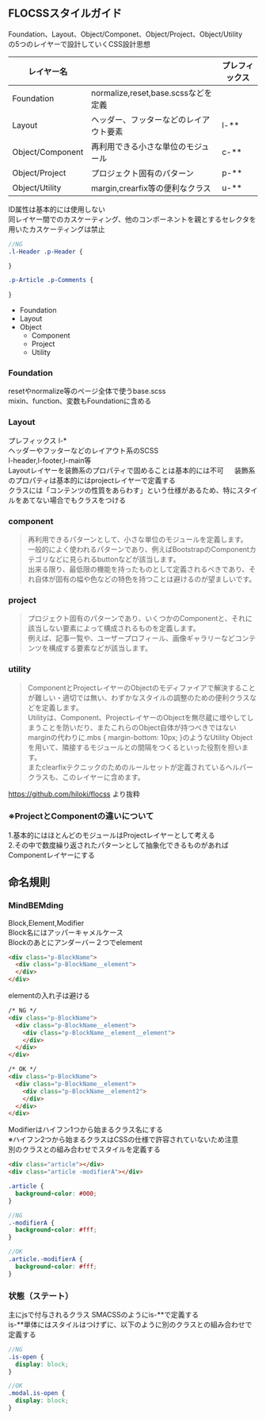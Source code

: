 ## FLOCSSスタイルガイド
Foundation、Layout、Object/Componet、Object/Project、Object/Utility  
の5つのレイヤーで設計していくCSS設計思想  

| レイヤー名       |                                        | プレフィックス |  
|------------------|----------------------------------------|----------------|  
| Foundation       | normalize,reset,base.scssなどを定義    |                |  
| Layout           | ヘッダー、フッターなどのレイアウト要素 | l-**           |
| Object/Component | 再利用できる小さな単位のモジュール     | c-**           |  
| Object/Project   | プロジェクト固有のパターン             | p-**           |  
| Object/Utility   | margin,crearfix等の便利なクラス        | u-**           |  

ID属性は基本的には使用しない  
同レイヤー間でのカスケーティング、他のコンポーネントを親とするセレクタを用いたカスケーティングは禁止  
```scss
//NG
.l-Header .p-Header {

}

.p-Article .p-Comments {
  
}
```



- Foundation
- Layout
- Object
  - Component  
  - Project  
  - Utility  

### Foundation
resetやnormalize等のページ全体で使うbase.scss  
mixin、function、変数もFoundationに含める

### Layout
プレフィックス l-*  
ヘッダーやフッターなどのレイアウト系のSCSS  
l-header,l-footer,l-main等  
Layoutレイヤーを装飾系のプロパティで固めることは基本的には不可 　 
装飾系のプロパティは基本的にはprojectレイヤーで定義する  
クラスには「コンテンツの性質をあらわす」という仕様があるため、特にスタイルをあてない場合でもクラスをつける  


### component
>再利用できるパターンとして、小さな単位のモジュールを定義します。  
>一般的によく使われるパターンであり、例えばBootstrapのComponentカテゴリなどに見られるbuttonなどが該当します。  
>出来る限り、最低限の機能を持ったものとして定義されるべきであり、それ自体が固有の幅や色などの特色を持つことは避けるのが望ましいです。  


### project
>プロジェクト固有のパターンであり、いくつかのComponentと、それに該当しない要素によって構成されるものを定義します。  
> 例えば、記事一覧や、ユーザープロフィール、画像ギャラリーなどコンテンツを構成する要素などが該当します。  


### utility
>ComponentとProjectレイヤーのObjectのモディファイアで解決することが難しい・適切では無い、わずかなスタイルの調整のための便利クラスなどを定義します。  
>Utilityは、Component、ProjectレイヤーのObjectを無尽蔵に増やしてしまうことを防いだり、またこれらのObject自体が持つべきではないmarginの代わりに.mbs { margin-bottom: 10px; }のようなUtility Objectを用いて、隣接するモジュールとの間隔をつくるといった役割を担います。  
>またclearfixテクニックのためのルールセットが定義されているヘルパークラスも、このレイヤーに含めます。  

https://github.com/hiloki/flocss より抜粋  

### ※ProjectとComponentの違いについて
1.基本的にはほとんどのモジュールはProjectレイヤーとして考える  
2.その中で数度繰り返されたパターンとして抽象化できるものがあればComponentレイヤーにする

## 命名規則
### MindBEMding  
Block,Element,Modifier  
Block名にはアッパーキャメルケース  
Blockのあとにアンダーバー２つでelement
```html
<div class="p-BlockName">
  <div class="p-BlockName__element">
  </div>
</div>
```

elementの入れ子は避ける
```html
/* NG */
<div class="p-BlockName">
  <div class="p-BlockName__element">
    <div class="p-BlockName__element__element">
    </div>
  </div>
</div>

/* OK */
<div class="p-BlockName">
  <div class="p-BlockName__element">
    <div class="p-BlockName__element2">
    </div>
  </div>
</div>
```

Modifierはハイフン1つから始まるクラス名にする  
※ハイフン2つから始まるクラスはCSSの仕様で許容されていないため注意  
別のクラスとの組み合わせでスタイルを定義する
```html
<div class="article"></div>
<div class="article -modifierA"></div>
```
```scss
.article {
  background-color: #000;
}

//NG
.-modifierA {
  background-color: #fff;
}

//OK
.article.-modifierA {
  background-color: #fff;
}
```



### 状態（ステート）
主にjsで付与されるクラス
SMACSSのようにis-**で定義する  
is-**単体にはスタイルはつけずに、以下のように別のクラスとの組み合わせで定義する

```scss
//NG
.is-open {
  display: block;
}

//OK
.modal.is-open {
  display: block;
}
```

